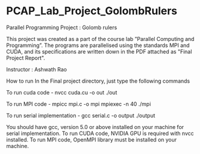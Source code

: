 # PCAP_Lab_Project_GolombRulers
Parallel Programming Project : Golomb rulers

This project was created as a part of the course lab ”Parallel Computing and Programming”. The programs are parallelised using the standards MPI and CUDA, and its specifications are written down in the PDF attached as "Final Project Report".

Instructor : Ashwath Rao

How to run
In the Final project directory, just type the following commands

To run cuda code - 
	nvcc cuda.cu -o out
	./out
  
To run MPI code - 
	mpicc mpi.c -o mpi
	mpiexec -n 40 ./mpi

To run serial implementation -
  gcc serial.c -o output
	./output

You should have gcc, version 5.0 or above installed on your machine for serial implementation. 
To run CUDA code, NVIDIA GPU is required with nvcc installed.
To run MPI code, OpenMPI library must be installed on your machine.

